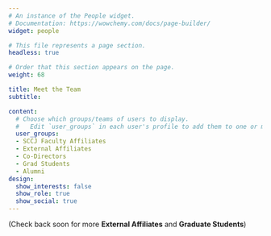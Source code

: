 ```yaml
---
# An instance of the People widget.
# Documentation: https://wowchemy.com/docs/page-builder/
widget: people

# This file represents a page section.
headless: true

# Order that this section appears on the page.
weight: 68

title: Meet the Team
subtitle:

content:
  # Choose which groups/teams of users to display.
  #   Edit `user_groups` in each user's profile to add them to one or more of these groups.
  user_groups:
  - SCCJ Faculty Affiliates
  - External Affiliates
  - Co-Directors
  - Grad Students
  - Alumni
design:
  show_interests: false
  show_role: true
  show_social: true
---
```


(Check back soon for more **External Affiliates** and **Graduate Students**)
